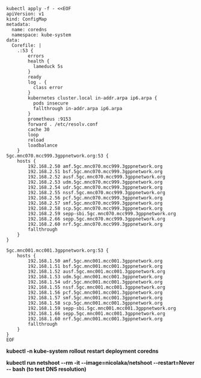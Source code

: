     kubectl apply -f - <<EOF
    apiVersion: v1
    kind: ConfigMap
    metadata:
      name: coredns
      namespace: kube-system
    data:
      Corefile: |
        .:53 {
            errors
            health {
              lameduck 5s
            }
            ready
            log . {
              class error
            }
            kubernetes cluster.local in-addr.arpa ip6.arpa {
              pods insecure
              fallthrough in-addr.arpa ip6.arpa
            }
            prometheus :9153
            forward . /etc/resolv.conf
            cache 30
            loop
            reload
            loadbalance
        }
    5gc.mnc070.mcc999.3gppnetwork.org:53 {
        hosts {
            192.168.2.50 amf.5gc.mnc070.mcc999.3gppnetwork.org
            192.168.2.51 bsf.5gc.mnc070.mcc999.3gppnetwork.org
            192.168.2.52 ausf.5gc.mnc070.mcc999.3gppnetwork.org
            192.168.2.53 udm.5gc.mnc070.mcc999.3gppnetwork.org
            192.168.2.54 udr.5gc.mnc070.mcc999.3gppnetwork.org
            192.168.2.55 nssf.5gc.mnc070.mcc999.3gppnetwork.org
            192.168.2.56 pcf.5gc.mnc070.mcc999.3gppnetwork.org
            192.168.2.57 smf.5gc.mnc070.mcc999.3gppnetwork.org
            192.168.2.58 scp.5gc.mnc070.mcc999.3gppnetwork.org
            192.168.2.59 sepp-sbi.5gc.mnc070.mcc999.3gppnetwork.org
            192.168.2.66 sepp.5gc.mnc070.mcc999.3gppnetwork.org
            192.168.2.60 nrf.5gc.mnc070.mcc999.3gppnetwork.org
            fallthrough
        }
    }
    
    5gc.mnc001.mcc001.3gppnetwork.org:53 {
        hosts {
            192.168.1.50 amf.5gc.mnc001.mcc001.3gppnetwork.org
            192.168.1.51 bsf.5gc.mnc001.mcc001.3gppnetwork.org
            192.168.1.52 ausf.5gc.mnc001.mcc001.3gppnetwork.org
            192.168.1.53 udm.5gc.mnc001.mcc001.3gppnetwork.org
            192.168.1.54 udr.5gc.mnc001.mcc001.3gppnetwork.org
            192.168.1.55 nssf.5gc.mnc001.mcc001.3gppnetwork.org
            192.168.1.56 pcf.5gc.mnc001.mcc001.3gppnetwork.org
            192.168.1.57 smf.5gc.mnc001.mcc001.3gppnetwork.org
            192.168.1.58 scp.5gc.mnc001.mcc001.3gppnetwork.org            
            192.168.1.59 sepp-sbi.5gc.mnc001.mcc001.3gppnetwork.org
            192.168.1.66 sepp.5gc.mnc001.mcc001.3gppnetwork.org
            192.168.1.60 nrf.5gc.mnc001.mcc001.3gppnetwork.org
            fallthrough
        }
    }
    EOF
**kubectl -n kube-system rollout restart deployment coredns**

**kubectl run netshoot --rm -it --image=nicolaka/netshoot --restart=Never -- bash (to test DNS resolution)**
